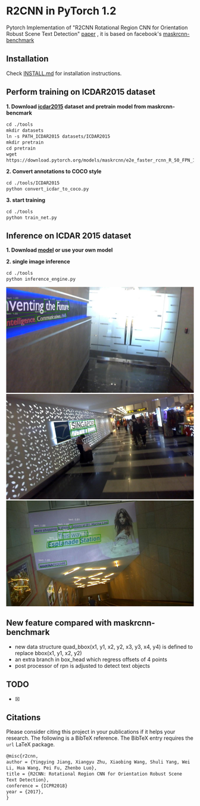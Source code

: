 # R2CNN in PyTorch 1.2
Pytorch Implementation of "R2CNN Rotational Region CNN for Orientation Robust Scene Text Detection" [paper](https://arxiv.org/abs/1706.09579)
, it is based on facebook's [maskrcnn-benchmark](https://github.com/facebookresearch/maskrcnn-benchmark)
## Installation

Check [INSTALL.md](INSTALL.md) for installation instructions.

## Perform training on ICDAR2015 dataset
**1. Download [icdar2015](https://rrc.cvc.uab.es/?ch=4&com=downloads) dataset and pretrain model from maskrcnn-bencmark**
````
cd ./tools
mkdir datasets
ln -s PATH_ICDAR2015 datasets/ICDAR2015
mkdir pretrain
cd pretrain
wget https://download.pytorch.org/models/maskrcnn/e2e_faster_rcnn_R_50_FPN_1x.pth
````
**2. Convert annotations to COCO style**
````
cd ./tools/ICDAR2015
python convert_icdar_to_coco.py
````
**3. start training**
````
cd ./tools
python train_net.py 
````

## Inference on ICDAR 2015 dataset
**1. Download [model](https://drive.google.com/file/d/1eIJ7nl0Ei_yn3S7dDXNIhMy3BcZ48VYp/view?usp=sharing) or use your own model** 

**2. single image inference**
````
cd ./tools
python inference_engine.py
````

![01](tools/ICDAR2015/img_14.jpg)
![02](tools/ICDAR2015/img_60.jpg)
![03](tools/ICDAR2015/img_108.jpg)




## New feature compared with maskrcnn-benchmark
- new data structure quad_bbox(x1, y1, x2, y2, x3, y3, x4, y4) is defined to replace bbox(x1, y1, x2, y2)
- an extra branch in box_head which regress offsets of 4 points
- post processor of rpn is adjusted to detect text objects
## TODO
- [x] 


## Citations
Please consider citing this project in your publications if it helps your research. The following is a BibTeX reference. The BibTeX entry requires the `url` LaTeX package.
```
@misc{r2cnn,
author = {Yingying Jiang, Xiangyu Zhu, Xiaobing Wang, Shuli Yang, Wei Li, Hua Wang, Pei Fu, Zhenbo Luo},
title = {R2CNN: Rotational Region CNN for Orientation Robust Scene Text Detection},
conference = {ICPR2018}
year = {2017},
}
```